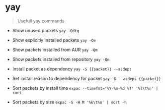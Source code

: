 # yay

> Usefull yay commands

- Show unused packets
`yay -Qdtq`

- Show explicitly installed packets
`yay -Qe`

- Show packets installed from AUR
`yay -Qm`

- Show packets installed from repository
`yay -Qn`

- Install packet as dependency
`yay -S {{packet}} --asdeps`

- Set install reason to dependency for packet
`yay -D --asdeps {{packet}}`

- Sort packets by install time
`expac --timefmt='%Y-%m-%d %T' '%l\t%n' | sort`

- Sort packets by size
`expac -S -H M '%k\t%n' | sort -h`

